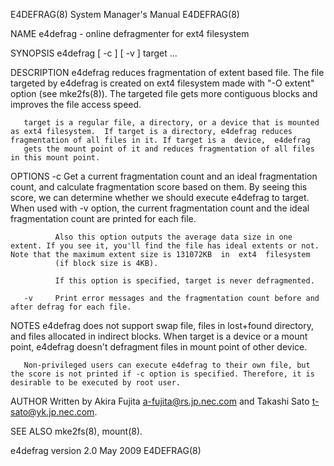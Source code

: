 E4DEFRAG(8)                                                                                System Manager's Manual                                                                                E4DEFRAG(8)



NAME
       e4defrag - online defragmenter for ext4 filesystem

SYNOPSIS
       e4defrag [ -c ] [ -v ] target ...

DESCRIPTION
       e4defrag reduces fragmentation of extent based file. The file targeted by e4defrag is created on ext4 filesystem made with "-O extent" option (see mke2fs(8)).  The targeted file gets more contiguous
       blocks and improves the file access speed.

       target is a regular file, a directory, or a device that is mounted as ext4 filesystem.  If target is a directory, e4defrag reduces fragmentation of all files in it. If target is a  device,  e4defrag
       gets the mount point of it and reduces fragmentation of all files in this mount point.

OPTIONS
       -c     Get  a current fragmentation count and an ideal fragmentation count, and calculate fragmentation score based on them. By seeing this score, we can determine whether we should execute e4defrag
              to target.  When used with -v option, the current fragmentation count and the ideal fragmentation count are printed for each file.

              Also this option outputs the average data size in one extent. If you see it, you'll find the file has ideal extents or not. Note that the maximum extent size is 131072KB  in  ext4  filesystem
              (if block size is 4KB).

              If this option is specified, target is never defragmented.

       -v     Print error messages and the fragmentation count before and after defrag for each file.

NOTES
       e4defrag does not support swap file, files in lost+found directory, and files allocated in indirect blocks. When target is a device or a mount point, e4defrag doesn't defragment files in mount point
       of other device.

       Non-privileged users can execute e4defrag to their own file, but the score is not printed if -c option is specified. Therefore, it is desirable to be executed by root user.

AUTHOR
       Written by Akira Fujita <a-fujita@rs.jp.nec.com> and Takashi Sato <t-sato@yk.jp.nec.com>.

SEE ALSO
       mke2fs(8), mount(8).




e4defrag version 2.0                                                                               May 2009                                                                                       E4DEFRAG(8)
